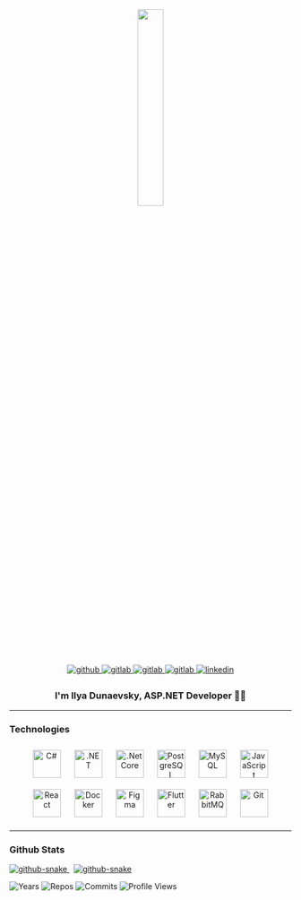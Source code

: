 <div align="center">
  <img src="https://lazarev-web.ru/upload/iblock/eed/wordpress-maintenance%20%281%29.gif" style="width: 30%" />
</div>  

<div align="center">
  <a href="https://github.com/Haxend" target="_blank">
    <img src=https://img.shields.io/badge/github-%2324292e.svg?&style=for-the-badge&logo=github&logoColor=white alt=github style="margin-bottom: 5px;" />
  </a>
  <a href="https://gitlab.com/@Haxend" target="_blank">
    <img src=https://img.shields.io/badge/gitlab-330F63.svg?&style=for-the-badge&logo=gitlab&logoColor=white alt=gitlab style="margin-bottom: 5px;" />
  </a> 
  <a href="https://vk.com/dassassin" target="_blank">
    <img src=https://img.shields.io/badge/%D0%92%D0%BA%D0%BE%D0%BD%D1%82%D0%B0%D0%BA%D1%82%D0%B5-%230077FF?style=for-the-badge&logo=vk alt=gitlab style="margin-bottom: 5px;" />
  </a> 
  <a href="discordapp.com/users/haxend" target="_blank">
    <img src=https://img.shields.io/badge/discord-%235865F2?style=for-the-badge&logo=discord&logoColor=%23F3F5F5 alt=gitlab style="margin-bottom: 5px;" />
  </a> 
  <a href="https://linkedin.com/in/Haxend" target="_blank">
    <img src=https://img.shields.io/badge/linkedin-%231E77B5.svg?&style=for-the-badge&logo=linkedin&logoColor=white alt=linkedin style="margin-bottom: 5px;" />
  </a> 
</div>  

### <div align="center">I'm Ilya Dunaevsky, ASP.NET Developer 👨‍💻</div>   

---
### Technologies 
<div align="center">  
<a href="https://docs.microsoft.com/en-us/dotnet/csharp/" target="_blank"><img style="margin: 10px" src="https://profilinator.rishav.dev/skills-assets/csharp-original.svg" alt="C#" height="50" /></a>  
<a href="https://dotnet.microsoft.com/download/dotnet-framework" target="_blank"><img style="margin: 10px" src="https://profilinator.rishav.dev/skills-assets/dot-net-original-wordmark.svg" alt=".NET" height="50" /></a>  
<a href="https://dotnet.microsoft.com/download" target="_blank"><img style="margin: 10px" src="https://profilinator.rishav.dev/skills-assets/dotnetcore.png" alt=".Net Core" height="50" /></a>  
<a href="https://www.postgresql.org/" target="_blank"><img style="margin: 10px" src="https://profilinator.rishav.dev/skills-assets/postgresql-original-wordmark.svg" alt="PostgreSQL" height="50" /></a>  
<a href="https://www.mysql.com/" target="_blank"><img style="margin: 10px" src="https://profilinator.rishav.dev/skills-assets/mysql-original-wordmark.svg" alt="MySQL" height="50" /></a>  
<a href="https://www.javascript.com/" target="_blank"><img style="margin: 10px" src="https://profilinator.rishav.dev/skills-assets/javascript-original.svg" alt="JavaScript" height="50" /></a>  
<a href="https://reactjs.org/" target="_blank"><img style="margin: 10px" src="https://profilinator.rishav.dev/skills-assets/react-original-wordmark.svg" alt="React" height="50" /></a>  
<a href="https://www.docker.com/" target="_blank"><img style="margin: 10px" src="https://profilinator.rishav.dev/skills-assets/docker-original-wordmark.svg" alt="Docker" height="50" /></a>  
<a href="https://www.figma.com/" target="_blank"><img style="margin: 10px" src="https://profilinator.rishav.dev/skills-assets/figma-icon.svg" alt="Figma" height="50" /></a>  
<a href="https://flutter.dev/" target="_blank"><img style="margin: 10px" src="https://profilinator.rishav.dev/skills-assets/flutterio-icon.svg" alt="Flutter" height="50" /></a>  
<a href="https://www.rabbitmq.com/" target="_blank"><img style="margin: 10px" src="https://profilinator.rishav.dev/skills-assets/rabbitmq-icon.svg" alt="RabbitMQ" height="50" /></a>  
<a href="https://github.com/" target="_blank"><img style="margin: 10px" src="https://profilinator.rishav.dev/skills-assets/git-scm-icon.svg" alt="Git" height="50" /></a>  
</div>

---

### Github Stats  
<p align="justify">
  <a href="https://github.com/Haxend/Haxend/">
    <picture height="150">
      <source media="(prefers-color-scheme: dark)" srcset="https://github-readme-stats.vercel.app/api?username=Haxend&count_private=true&show_icons=true&custom_title=Github%20Status&theme=dark&border_color=000000&border_radius=10" />
      <source media="(prefers-color-scheme: light)" srcset="https://github-readme-stats.vercel.app/api?username=Haxend&count_private=true&show_icons=true&custom_title=Github%20Status&border_radius=10" />
      <img alt="github-snake" src="https://github-readme-stats.vercel.app/api?username=Haxend&count_private=true&show_icons=true&custom_title=Github%20Status&border_radius=10" />
    </picture>
  </a>
  &nbsp;
   <a href="https://github.com/Haxend/Haxend/">
    <picture height="150">
      <source media="(prefers-color-scheme: dark)" srcset="https://github-readme-stats.vercel.app/api/top-langs/?username=Haxend&layout=compact&langs_count=6&theme=dark&border_color=000000&border_radius=10" />
      <source media="(prefers-color-scheme: light)" srcset="https://github-readme-stats.vercel.app/api/top-langs/?username=Haxend&layout=compact&langs_count=6&border_radius=10" />
      <img alt="github-snake" src="https://github-readme-stats.vercel.app/api/top-langs/?username=Haxend&layout=compact&langs_count=6&border_radius=10" />
    </picture>
  </a>  
</p>

![Years](https://badges.pufler.dev/years/Haxend?style=flat-square&color=orange&logo=github&a=0)
![Repos](https://badges.pufler.dev/repos/Haxend?style=flat-square&color=orange&logo=github&a=0)
![Commits](https://badges.pufler.dev/commits/monthly/Haxend?style=flat-square&color=orange&logo=github&a=0)
![Profile Views](https://badges.pufler.dev/visits/Haxend/Andrey999k?style=flat-square&color=orange&logo=github)
